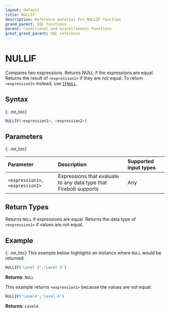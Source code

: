 ```yaml
---
layout: default
title: NULLIF
description: Reference material for NULLIF function
grand_parent: SQL functions
parent: Conditional and miscellaneous functions
great_grand_parent: SQL reference
---
```


# NULLIF

Compares two expressions. Returns NULL if the expressions are equal. Returns the result of `<expression1>` if they are not equal. To return `<expression2>` instead, use [`IFNULL`](./ifnull.md).

## Syntax
{: .no_toc}

```sql
NULLIF(<expression1>, <expression2>)
```

## Parameters 
{: .no_toc}

| Parameter | Description |Supported input types | 
| :-------- | :---------- |:---------|
| `<expression1>`, `<expression2>` | Expressions that evaluate to any data type that Firebolt supports | Any | 

## Return Types 
Returns `NULL` if expressions are equal. Returns the data type of `<expression1>` if values are not equal. 


## Example
{: .no_toc}
This example below highlights an instance where `NULL` would be returned: 

```sql
NULLIF('Level 3','Level 3')
```

**Returns**: `NULL`

This example returns `<expression1>` because the values are not equal: 

```sql
NULLIF('Level4','level 4')
```

**Returns**: `Level4`
